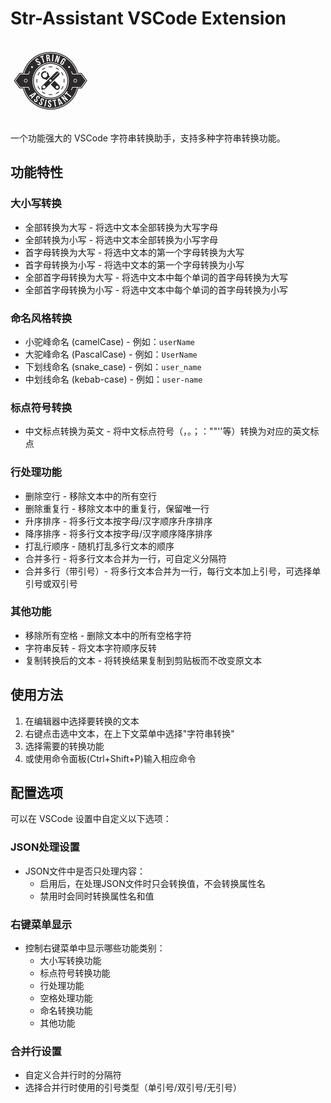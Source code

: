 # Str-Assistant VSCode Extension

<img src="static/icon.png" width="128" height="128" alt="插件图标">

一个功能强大的 VSCode 字符串转换助手，支持多种字符串转换功能。

## 功能特性

### 大小写转换
- 全部转换为大写 - 将选中文本全部转换为大写字母
- 全部转换为小写 - 将选中文本全部转换为小写字母
- 首字母转换为大写 - 将选中文本的第一个字母转换为大写
- 首字母转换为小写 - 将选中文本的第一个字母转换为小写
- 全部首字母转换为大写 - 将选中文本中每个单词的首字母转换为大写
- 全部首字母转换为小写 - 将选中文本中每个单词的首字母转换为小写

### 命名风格转换
- 小驼峰命名 (camelCase) - 例如：`userName`
- 大驼峰命名 (PascalCase) - 例如：`UserName`
- 下划线命名 (snake_case) - 例如：`user_name`
- 中划线命名 (kebab-case) - 例如：`user-name`

### 标点符号转换
- 中文标点转换为英文 - 将中文标点符号（，。；：""''等）转换为对应的英文标点

### 行处理功能
- 删除空行 - 移除文本中的所有空行
- 删除重复行 - 移除文本中的重复行，保留唯一行
- 升序排序 - 将多行文本按字母/汉字顺序升序排序
- 降序排序 - 将多行文本按字母/汉字顺序降序排序
- 打乱行顺序 - 随机打乱多行文本的顺序
- 合并多行 - 将多行文本合并为一行，可自定义分隔符
- 合并多行（带引号）- 将多行文本合并为一行，每行文本加上引号，可选择单引号或双引号

### 其他功能
- 移除所有空格 - 删除文本中的所有空格字符
- 字符串反转 - 将文本字符顺序反转
- 复制转换后的文本 - 将转换结果复制到剪贴板而不改变原文本

## 使用方法

1. 在编辑器中选择要转换的文本
2. 右键点击选中文本，在上下文菜单中选择"字符串转换"
3. 选择需要的转换功能
4. 或使用命令面板(Ctrl+Shift+P)输入相应命令

## 配置选项

可以在 VSCode 设置中自定义以下选项：

### JSON处理设置
- JSON文件中是否只处理内容：
  - 启用后，在处理JSON文件时只会转换值，不会转换属性名
  - 禁用时会同时转换属性名和值

### 右键菜单显示
- 控制右键菜单中显示哪些功能类别：
  - 大小写转换功能
  - 标点符号转换功能
  - 行处理功能
  - 空格处理功能
  - 命名转换功能
  - 其他功能

### 合并行设置
- 自定义合并行时的分隔符
- 选择合并行时使用的引号类型（单引号/双引号/无引号）

